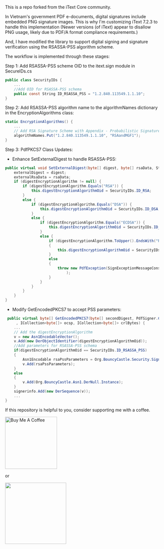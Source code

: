 This is a repo forked from the iText Core community.

[agpl]: LICENSE.md
[building]: BUILDING.md
[contributing]: CONTRIBUTING.md
[itext]: https://itextpdf.com/
[github]: https://github.com/itext/itext7-dotnet
[latest]: https://github.com/itext/itext7-dotnet/releases/latest
[nuget]: https://www.nuget.org/packages/itext7
[sales]: https://itextpdf.com/sales
[gratis]: https://en.wikipedia.org/wiki/Gratis_versus_libre
[rups]: https://github.com/itext/i7j-rups
[pdfhtml]: https://github.com/itext/i7n-pdfhtml
[pdfsweep]: https://github.com/itext/i7n-pdfsweep

In Vietnam's government PDF e-documents, digital signatures include embedded PNG signature images. This is why I'm customizing iText 7.2.3 to handle this implementation (Newer versions (of iText) appear to disallow PNG usage, likely due to PDF/A format compliance requirements.)

And, I have modified the library to support digital signing and signature verification using the RSASSA-PSS algorithm scheme.

The workflow is implemented through these stages:

Step 1: Add RSASSA-PSS scheme OID to the itext.sign module in SecureIDs.cs

```C#
public class SecurityIDs {
    ...
    //Add OID for RSASSA-PSS schema
    public const String ID_RSASSA_PSS = "1.2.840.113549.1.1.10";
}
```

Step 2: Add RSASSA-PSS algorithm name to the algorithmNames dictionary in the EncryptionAlgorithms class:

```C#
static EncryptionAlgorithms() {
    ...
    // Add RSA Signature Scheme with Appendix - Probabilistic Signature (RSASSA-PSS) name
    algorithmNames.Put("1.2.840.113549.1.1.10", "RSAandMGF1");
}
```

Step 3: PdfPKCS7 Class Updates:

- Enhance SetExternalDigest to handle RSASSA-PSS:

```C#
public virtual void SetExternalDigest(byte[] digest, byte[] rsaData, String digestEncryptionAlgorithm) {
    externalDigest = digest;
    externalRsaData = rsaData;
    if (digestEncryptionAlgorithm != null) {
        if (digestEncryptionAlgorithm.Equals("RSA")) {
            this.digestEncryptionAlgorithmOid = SecurityIDs.ID_RSA;
        }
        else {
            if (digestEncryptionAlgorithm.Equals("DSA")) {
                this.digestEncryptionAlgorithmOid = SecurityIDs.ID_DSA;
            }
            else {
                if (digestEncryptionAlgorithm.Equals("ECDSA")) {
                    this.digestEncryptionAlgorithmOid = SecurityIDs.ID_ECDSA;
                }
                else {
                    if (digestEncryptionAlgorithm.ToUpper().EndsWith("RSAANDMGF1"))
                    {
                        this.digestEncryptionAlgorithmOid = SecurityIDs.ID_RSASSA_PSS;
                    }
                    else
                    {
                        throw new PdfException(SignExceptionMessageConstant.UNKNOWN_KEY_ALGORITHM).SetMessageParams(digestEncryptionAlgorithm
                            );
                    }
                }
            }
        }
    }
}
```

- Modify GetEncodedPKCS7 to accept PSS parameters:

```C#
 public virtual byte[] GetEncodedPKCS7(byte[] secondDigest, PdfSigner.CryptoStandard sigtype, ITSAClient tsaClient
     , ICollection<byte[]> ocsp, ICollection<byte[]> crlBytes) {
    ...
    // Add the digestEncryptionAlgorithm
    v = new Asn1EncodableVector();
    v.Add(new DerObjectIdentifier(digestEncryptionAlgorithmOid));
    //Add parameters for RSASSA-PSS schema
    if(digestEncryptionAlgorithmOid == SecurityIDs.ID_RSASSA_PSS)
    {
        Asn1Encodable rsaPssParameters = Org.BouncyCastle.Security.SignerUtilities.GetDefaultX509Parameters(GetDigestAlgorithm());
        v.Add(rsaPssParameters);
    }
    else 
    { 
        v.Add(Org.BouncyCastle.Asn1.DerNull.Instance); 
    }
    signerinfo.Add(new DerSequence(v));
    ...
}


```

If this repository is helpful to you, consider supporting me with a coffee.

<a href="https://buymeacoffee.com/txaopc" target="_blank"><img src="https://cdn.buymeacoffee.com/buttons/v2/default-yellow.png" alt="Buy Me A Coffee" width="170px"></a>

or

[<img src="https://github.com/user-attachments/assets/4f103c82-7938-4865-927f-a6deab3f29cd" height=200/>](https://github.com/user-attachments/assets/4f103c82-7938-4865-927f-a6deab3f29cd)
